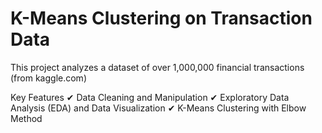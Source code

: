 # K-Means Clustering on Transaction Data

This project analyzes a dataset of over 1,000,000 financial transactions (from kaggle.com)

Key Features
✔ Data Cleaning and Manipulation
✔ Exploratory Data Analysis (EDA) and Data Visualization 
✔ K-Means Clustering with Elbow Method
